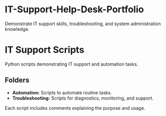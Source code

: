 # IT-Support-Help-Desk-Portfolio
Demonstrate IT support skills, troubleshooting, and system administration knowledge.
# IT Support Scripts
Python scripts demonstrating IT support and automation tasks.

## Folders
- **Automation:** Scripts to automate routine tasks.
- **Troubleshooting:** Scripts for diagnostics, monitoring, and support.

Each script includes comments explaining the purpose and usage.
